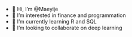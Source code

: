 - 👋 Hi, I’m @Maeyije
- 👀 I’m interested in finance and programmation
- 🌱 I’m currently learning R and SQL
- 💞️ I’m looking to collaborate on deep learning

